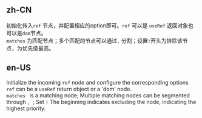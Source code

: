 ## zh-CN

初始化传入`ref` 节点，并配置相应的option即可。`ref` 可以是 `useRef` 返回对象也可以是`dom`节点。  
`matches` 为匹配节点；多个匹配的节点可以通过`,` 分割；设置`!`开头为排除该节点，为优先级最高。

## en-US

Initialize the incoming `ref` node and configure the corresponding options `ref` can be a `useRef` return object or a 'dom' node.  
`matches ` is a matching node; Multiple matching nodes can be segmented through `, `; Set `!` The beginning indicates excluding the node, indicating the highest priority.

